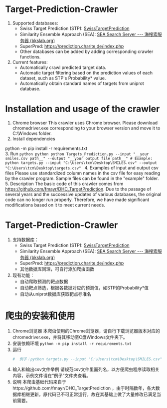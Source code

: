 # Target-Prediction-Crawler
1. Supported databases:
   * Swiss Target Prediction (STP): [SwissTargetPrediction](http://www.swisstargetprediction.ch/)
   * Similarity Ensemble Approach (SEA): [SEA Search Server --- 海搜索服务器 (bkslab.org)](https://sea.bkslab.org/)
   * SuperPred: https://prediction.charite.de/index.php
   * Other databases can be added by adding corresponding crawler functions.
2. Current features:
   * Automatically crawl predicted target data.
   * Automatic target filtering based on the prediction values of each dataset, such as STP's Probability* value.
   * Automatically obtain standard names of targets from uniprot database.
# Installation and usage of the crawler
1. Chrome browser
   This crawler uses Chrome browser. Please download chromedriver.exe corresponding to your browser version and move it to C:\Windows folder.
2. Install dependencies

  python -m pip install -r requirements.txt    
3. Run
    ```python
    python python Targets_Prediction.py --input "__your smiles.csv path__" --output "__your output file path__"
    # Example: python targets.py --input "C:\Users\tcm\Desktop\SMILES.csv" --output "C:\Users\tcm\Desktop\targets.csv"
    ```
4. Examples of input and output csv files
   Please use standardized column names in the csv file for easy reading by the crawler program. Sample files can be found in the "example" folder.
5. Description
   The basic code of this crawler comes from https://github.com/fmayr/DHC_TargetPrediction. Due to the passage of several years and the successive updates of various databases, the original code can no longer run properly. Therefore, we have made significant modifications based on it to meet current needs.

# Target-Prediction-Crawler
1. 支持数据库：
   * Swiss Target Prediction (STP): [SwissTargetPrediction](http://www.swisstargetprediction.ch/)
   * Similarity Ensemble Approach (SEA): [SEA Search Server --- 海搜索服务器 (bkslab.org)](https://sea.bkslab.org/)
   * SuperPred: https://prediction.charite.de/index.php
   * 其他数据库同理，可自行添加爬虫函数
2. 现有功能：
   * 自动爬取预测的靶点数据
   * 自动靶点筛选，根据各数据对应的预测值，如STP的Probability*值
   * 自动从uniprot数据库获取靶点标准名

# 爬虫的安装和使用
1. Chrome浏览器
   本爬虫使用的Chrome浏览器，请自行下载浏览器版本对应的chromedriver.exe，并将其移动至C盘Windows文件夹下。
2. 安装依赖环境
    ``` python -m pip install -r requirements.txt ```
3. 运行
    ```python python Targets_Prediction.py --input "__your smiles.csv path__" --output "__your output file path__"
    #  例子：python targets.py --input "C:\Users\tcm\Desktop\SMILES.csv" --output "C:\Users\tcm\Desktop\targets.csv"```
4. 输入和输出csv文件举例
   请规范csv文件里面列名，以方便爬虫程序读取相关内容，示例文件请在“例子”文件夹查看。
5. 说明
   本爬虫基础代码来自于https://github.com/fmayr/DHC_TargetPrediction ，由于时隔数年，各大数据库相继更新，原代码已不可正常运行，故在其基础上做了大量修改已满足当前需要。
